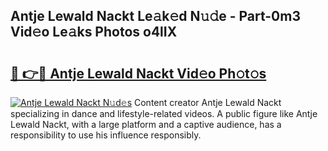 ## Antje Lewald Nackt Le𝚊k𝚎d N𝚞𝚍e - Part-0m3 Vid𝚎o Le𝚊ks Photos o4lIX

# <h2><a href="http://fb2jcqi.evod.top/?m=Antje+Lewald+Nackt">🔗 👉🔴 Antje Lewald Nackt Vid𝚎o Ph𝚘t𝚘s</a></h2>

[![Antje Lewald Nackt N𝚞d𝚎s](https://i.imgur.com/8V9OHl7.gif)](http://fb2jcqi.evod.top/?m=Antje+Lewald+Nackt)
Content creator Antje Lewald Nackt specializing in dance and lifestyle-related videos. A public figure like Antje Lewald Nackt, with a large platform and a captive audience, has a responsibility to use his influence responsibly. 

